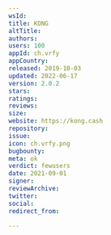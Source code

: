 ```yaml
---
wsId: 
title: KONG
altTitle: 
authors: 
users: 100
appId: ch.vrfy
appCountry: 
released: 2019-10-03
updated: 2022-06-17
version: 2.0.2
stars: 
ratings: 
reviews: 
size: 
website: https://kong.cash
repository: 
issue: 
icon: ch.vrfy.png
bugbounty: 
meta: ok
verdict: fewusers
date: 2021-09-01
signer: 
reviewArchive: 
twitter: 
social: 
redirect_from: 

---
```


